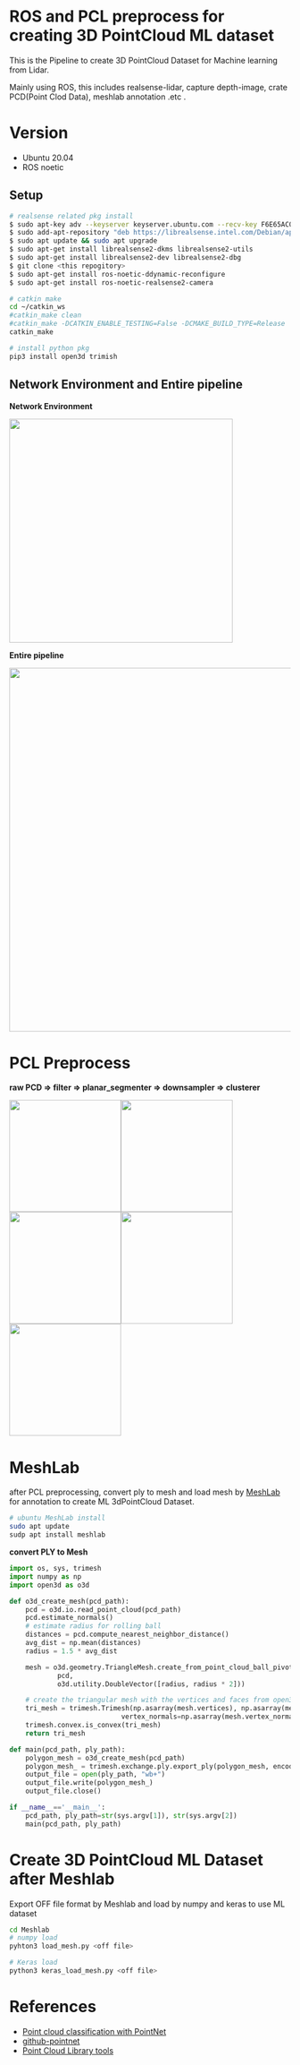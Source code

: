 # ROS and PCL preprocess for creating 3D PointCloud ML dataset

This is the Pipeline to create 3D PointCloud Dataset for Machine learning from Lidar. 

Mainly using ROS, this includes realsense-lidar, capture depth-image, crate PCD(Point Clod Data), meshlab annotation .etc .

# Version
- Ubuntu 20.04
- ROS noetic

## Setup
```zsh
# realsense related pkg install
$ sudo apt-key adv --keyserver keyserver.ubuntu.com --recv-key F6E65AC044F831AC80A06380C8B3A55A6F3EFCDE || sudo apt-key adv --keyserver hkp://keyserver.ubuntu.com:80 --recv-key F6E65AC044F831AC80A06380C8B3A55A6F3EFCDE
$ sudo add-apt-repository "deb https://librealsense.intel.com/Debian/apt-repo $(lsb_release -cs) main" -u
$ sudo apt update && sudo apt upgrade
$ sudo apt-get install librealsense2-dkms librealsense2-utils
$ sudo apt-get install librealsense2-dev librealsense2-dbg
$ git clone <this repogitory>
$ sudo apt-get install ros-noetic-ddynamic-reconfigure
$ sudo apt-get install ros-noetic-realsense2-camera

# catkin make
cd ~/catkin_ws
#catkin_make clean
#catkin_make -DCATKIN_ENABLE_TESTING=False -DCMAKE_BUILD_TYPE=Release
catkin_make

# install python pkg
pip3 install open3d trimish
```

## Network Environment and Entire pipeline

<b>Network Environment</b> 

<img src="https://user-images.githubusercontent.com/48679574/161230708-b3bb5b9a-262c-4726-8236-87286e25f390.png" width="400px">

<b>Entire pipeline</b>

<img src="https://user-images.githubusercontent.com/48679574/161230782-f59f0f0a-7c83-48fe-93dc-31fc61e172df.png" width="650px">



# PCL Preprocess

<b>raw PCD => filter => planar_segmenter => downsampler => clusterer</b>

<img src="https://user-images.githubusercontent.com/48679574/161109692-dd0645ed-68f4-45a2-b16a-47f70cdcb504.png" width="200px"><img src="https://user-images.githubusercontent.com/48679574/161109706-0abe542c-bc26-4ce6-b82a-40c284a8b3f6.png" width="200px"><img src="https://user-images.githubusercontent.com/48679574/161109715-14794804-ba0d-4275-b6c3-50dc42b706d4.png" width="200px"><img src="https://user-images.githubusercontent.com/48679574/161109728-6b33dafe-608c-422b-82fa-01ef619c4728.png" width="200px"><img src="https://user-images.githubusercontent.com/48679574/161109738-44db08e1-ad3b-4121-a3d6-ffe67c1e5f37.png" width="200px">


# MeshLab

after PCL preprocessing, convert ply to mesh and load mesh by [MeshLab](https://www.meshlab.net) for annotation to create ML 3dPointCloud Dataset.

```zsh
# ubuntu MeshLab install
sudo apt update
sudp apt install meshlab
```
<b>convert PLY to Mesh</b>

```python
import os, sys, trimesh
import numpy as np
import open3d as o3d

def o3d_create_mesh(pcd_path):
    pcd = o3d.io.read_point_cloud(pcd_path)
    pcd.estimate_normals()
    # estimate radius for rolling ball
    distances = pcd.compute_nearest_neighbor_distance()
    avg_dist = np.mean(distances)
    radius = 1.5 * avg_dist   

    mesh = o3d.geometry.TriangleMesh.create_from_point_cloud_ball_pivoting(
            pcd,
            o3d.utility.DoubleVector([radius, radius * 2]))

    # create the triangular mesh with the vertices and faces from open3d
    tri_mesh = trimesh.Trimesh(np.asarray(mesh.vertices), np.asarray(mesh.triangles),
                            vertex_normals=np.asarray(mesh.vertex_normals))
    trimesh.convex.is_convex(tri_mesh)
    return tri_mesh

def main(pcd_path, ply_path):
    polygon_mesh = o3d_create_mesh(pcd_path)
    polygon_mesh_ = trimesh.exchange.ply.export_ply(polygon_mesh, encoding='ascii')
    output_file = open(ply_path, "wb+")
    output_file.write(polygon_mesh_)
    output_file.close()

if __name__=='__main__':
    pcd_path, ply_path=str(sys.argv[1]), str(sys.argv[2])
    main(pcd_path, ply_path)
```

# Create 3D PointCloud ML Dataset after Meshlab

Export OFF file format by Meshlab and load by numpy and keras to use ML dataset

```zsh
cd Meshlab
# numpy load
pyhton3 load_mesh.py <off file>

# Keras load
python3 keras_load_mesh.py <off file>
```

# References
- [Point cloud classification with PointNet](https://keras.io/examples/vision/pointnet/)
- [github-pointnet](https://github.com/charlesq34/pointnet)
- [Point Cloud Library tools](https://github.com/PointCloudLibrary/pcl/tree/master/tools)
